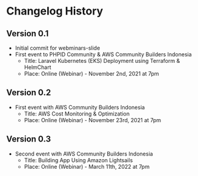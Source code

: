 # Changelog History

## Version 0.1

- Initial commit for webminars-slide
- First event to PHPID Community & AWS Community Builders Indonesia
  - Title: Laravel Kubernetes (EKS) Deployment using Terraform & HelmChart
  - Place: Online (Webinar) - November 2nd, 2021 at 7pm

## Version 0.2

- First event with AWS Community Builders Indonesia
  - Title: AWS Cost Monitoring & Optimization
  - Place: Online (Webinar) - November 23rd, 2021 at 7pm

## Version 0.3

- Second event with AWS Community Builders Indonesia
  - Title: Building App Using Amazon Lightsails
  - Place: Online (Webinar) - March 11th, 2022 at 7pm
